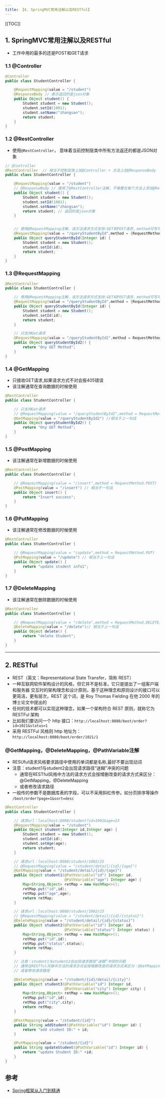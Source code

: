 ```yaml
---
title: 【4. SpringMVC常用注解以及RESTful】
---
```



[[TOC]]

## 1. SpringMVC常用注解以及RESTful

- 工作中用的最多的还是POST和GET请求

### 1.1 @Controller
```java
@Controller
public class StudentController {

    @RequestMapping(value = "/student")
    @ResponseBody // 表示返回的是json对象
    public Object student() {
        Student student = new Student();
        student.setId(1001);
        student.setName("zhangsan");
        return student; 
    }
}
```

### 1.2 @RestController

- 使用`@RestController`， 意味着当前控制层类中所有方法返还的都是JSON对象
```java
// @Controller
@RestController  // 相当于控制层类上加@Controller + 方法上加@ResponseBody
public class StudentController {

    @RequestMapping(value = "/student")
    // @ResponseBody // 使用了@RestController注解，不需要在每个方法上添加@ResponseBody
    public Object student() {
        Student student = new Student();
        student.setId(1001);
        student.setName("zhangsan");
        return student; // 返回的是json对象
    }


    // 使用@RequestMapping注解，该方法请求方式支持:GET和POST请求，method可写可不写
    @RequestMapping(value = "/queryStudentById",method = {RequestMethod.GET,RequestMethod.POST})
    public Object queryStudentById(Integer id) {
        Student student = new Student();
        student.setId(id);
        return student;
    }
}
```

### 1.3 @RequestMapping
```java
@RestController
public class StudentController {

    // 使用@RequestMapping注解，该方法请求方式支持:GET和POST请求，method可写可不写
    @RequestMapping(value = "/queryStudentById",method = {RequestMethod.GET,RequestMethod.POST})
    public Object queryStudentById(Integer id) {
        Student student = new Student();
        student.setId(id);
        return student;
    }

    // 只支持Get请求
    @RequestMapping(value = "/queryStudentById2",method = RequestMethod.GET)
    public Object queryStudentById2() {
        return "Ony GET Method";
    }
}
```


### 1.4 @GetMapping

- 只接收GET请求,如果请求方式不对会报405错误
- 该注解通常在查询数据的时候使用
```java
@RestController
public class StudentController {

    // 只支持Get请求
    // @RequestMapping(value = "/queryStudentById2",method = RequestMethod.GET)
    @GetMapping(value = "/queryStudentById2") //相当于上一句话
    public Object queryStudentById2() {
        return "Ony GET Method";
    }
}
```

### 1.5 @PostMapping
- 该注解通常在新增数据的时候使用
```java
@RestController
public class StudentController {

    // @RequestMapping(value = "/insert",method = RequestMethod.POST)
    @PostMapping(value = "/insert") // 相当于一句话
    public Object insert() {
        return "Insert success";
    }
}
```

### 1.6 @PutMapping
- 该注解通常在修改数据的时候使用
```java
@RestController
public class StudentController {

    // @RequestMapping(value = "/update",method = RequestMethod.PUT)
    @PutMapping(value = "/update") // 相当于上一句话
    public Object update() {
        return "update student info1";
    }
}
```

### 1.7 @DeleteMapping
- 该注解通常在删除数据的时候使用
```java
@RestController
public class StudentController {

    // @RequestMapping(value = "/delete",method = RequestMethod.DELETE)
    @DeleteMapping(value = "/delete")// 相当于上一句话
    public Object delete() {
        return "delete Student";
    }
}
```


---------------------------------------------------------



## 2. RESTful

- REST（英文：Representational State Transfer，简称 REST）
- 一种互联网软件架构设计的风格，但它并不是标准，它只是提出了一组客户端和服务器
交互时的架构理念和设计原则，基于这种理念和原则设计的接口可以更简洁，更有层次，REST
这个词，是 Roy Thomas Fielding 在他 2000 年的博士论文中提出的
- 任何的技术都可以实现这种理念，如果一个架构符合 REST 原则，就称它为 RESTFul 架构
- 比如我们要访问一个 http 接口：`http://localhost:8080/boot/order?id=1021&status=1`
- 采用 RESTFul 风格则 http 地址为：`http://localhost:8080/boot/order/1021/1`


### @GetMapping，@DeleteMapping，@PathVariable注解

- RESUful请求风格要求路径中使用的单词都是名称,最好不要出现动词
- 注意：student1与student2会出现请求路径“迷糊”冲突的问题
    - 通常在RESTful风格中方法的请求方式会按增删改查的请求方式来区分：@GetMapping，@DeleteMapping
    - 或者修改请求路径
- 一般传的参数不是数据库表的字段，可以不采用斜杠传参。如分页排序等操作 `/boot/order?page=1&sort=desc`
```java
@RestController
public class StudentController {

    // 请求url：localhost:8080/student?id=1002&age=23
    @RequestMapping(value = "/student")
    public Object student(Integer id,Integer age) {
        Student student = new Student();
        student.setId(id);
        student.setAge(age);
        return student;
    }

    // 请求url：localhost:8080/student/1002/23
    // @RequestMapping(value = "/student/detail/{id}/{age}")
    @GetMapping(value = "/student/detail/{id}/{age}")
    public Object student1(@PathVariable("id") Integer id,
                           @PathVariable("age") Integer age) {
        Map<String,Object> retMap = new HashMap<>();
        retMap.put("id",id);
        retMap.put("age",age);
        return retMap;
    }

    // 请求url：localhost:8080/student/1002/23
    // @RequestMapping(value = "/student/detail/{id}/{status}")
    @DeleteMapping(value = "/student/detail/{id}/{status}")
    public Object student2(@PathVariable("id") Integer id,
                           @PathVariable("status") Integer status) {
        Map<String,Object> retMap = new HashMap<>();
        retMap.put("id",id);
        retMap.put("status",status);
        return retMap;
    }

    // 注意：student1与student2会出现请求路径“迷糊”冲突的问题
    // 通常在RESTful风格中方法的请求方式会按增删改查的请求方式来区分：@GetMapping，@DeleteMapping
    // 或者修改请求路径

    @DeleteMapping(value = "/student/{id}/detail/{city}")
    public Object student3(@PathVariable("id") Integer id,
                           @PathVariable("city") Integer city) {
        Map<String,Object> retMap = new HashMap<>();
        retMap.put("id",id);
        retMap.put("city",city);
        return retMap;
    }

    @PostMapping(value = "/student/{id}")
    public String addStudent(@PathVariable("id") Integer id) {
        return "add student ID:" + id;
    }

    @PutMapping(value = "/student/{id}")
    public String updateStudent(@PathVariable("id") Integer id) {
        return "update Student ID:" +id;
    }
}
```






## 参考
- [Spring框架从入门到精通](https://www.bilibili.com/video/BV1PZ4y1j7QK?p=37)


